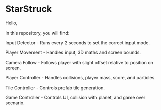 # StarStruck

Hello,

In this repository, you will find:


Input Detector - Runs every 2 seconds to set the correct input mode.

Player Movement - Handles input, 3D maths and screen bounds.

Camera Follow - Follows player with slight offset relative to position on screen.

Player Controller - Handles collisions, player mass, score, and particles.

Tile Controller - Controls prefab tile generation.

Game Controller - Controls UI, collision with planet, and game over scenario.
